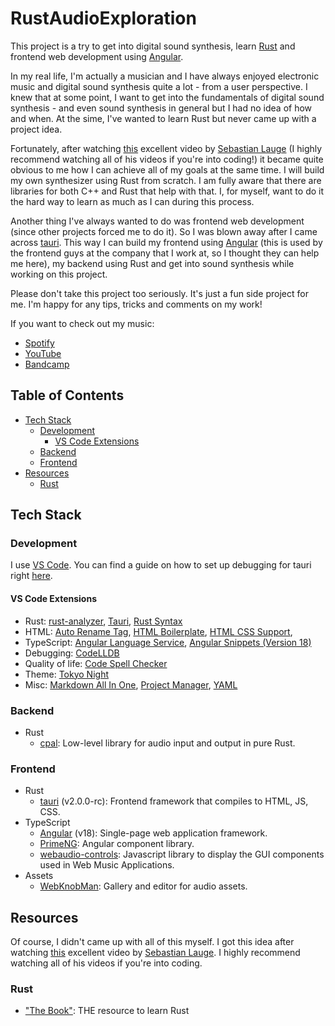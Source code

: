 # RustAudioExploration <!-- omit in toc -->

This project is a try to get into digital sound synthesis, learn [Rust](https://www.rust-lang.org/) and frontend web development using [Angular](https://angular.dev/).

In my real life, I'm actually a musician and I have always enjoyed electronic music and digital sound synthesis quite a lot - from a user perspective.
I knew that at some point, I want to get into the fundamentals of digital sound synthesis - and even sound synthesis in general but I had no idea of how and when.
At the sime, I've wanted to learn Rust but never came up with a project idea.

Fortunately, after watching [this](https://youtu.be/iA6wRgwl7k0) excellent video by [Sebastian Lauge](https://www.youtube.com/@SebastianLague) (I highly recommend watching all of his videos if you're into coding!) it became quite obvious to me how I can achieve all of my goals at the same time. I will build my own synthesizer using Rust from scratch. I am fully aware that there are libraries for both C++ and Rust that help with that. I, for myself, want to do it the hard way to learn as much as I can during this process.

Another thing I've always wanted to do was frontend web development (since other projects forced me to do it). So I was blown away after I came across [tauri](https://tauri.app/). This way I can build my frontend using [Angular](https://angular.dev/) (this is used by the frontend guys at the company that I work at, so I thought they can help me here), my backend using Rust and get into sound synthesis while working on this project.

Please don't take this project too seriously. It's just a fun side project for me. I'm happy for any tips, tricks and comments on my work!

If you want to check out my music:

- [Spotify](https://open.spotify.com/artist/7sqTmMbUpkrMB4thBUrah7?si=o70wji4GTDaF-tuC-Bh9YA)
- [YouTube](https://www.youtube.com/@antistereov)
- [Bandcamp](stereov.bandcamp.com/follow_me)

## Table of Contents <!-- omit in toc -->

- [Tech Stack](#tech-stack)
  - [Development](#development)
    - [VS Code Extensions](#vs-code-extensions)
  - [Backend](#backend)
  - [Frontend](#frontend)
- [Resources](#resources)
  - [Rust](#rust)

## Tech Stack

### Development

I use [VS Code](https://code.visualstudio.com/). You can find a guide on how to set up debugging for tauri right [here](https://tauri.app/v1/guides/debugging/vs-code/).

#### VS Code Extensions

- Rust: [rust-analyzer](https://marketplace.visualstudio.com/items?itemName=rust-lang.rust-analyzer), [Tauri](https://marketplace.visualstudio.com/items?itemName=tauri-apps.tauri-vscode), [Rust Syntax](https://marketplace.visualstudio.com/items?itemName=dustypomerleau.rust-syntax)
- HTML: [Auto Rename Tag](https://marketplace.visualstudio.com/items?itemName=formulahendry.auto-rename-tag), [HTML Boilerplate](https://marketplace.visualstudio.com/items?itemName=sidthesloth.html5-boilerplate), [HTML CSS Support](https://marketplace.visualstudio.com/items?itemName=ecmel.vscode-html-css),
- TypeScript: [Angular Language Service](https://marketplace.visualstudio.com/items?itemName=Angular.ng-template), [Angular Snippets (Version 18)](https://marketplace.visualstudio.com/items?itemName=johnpapa.Angular2)
- Debugging: [CodeLLDB](https://marketplace.visualstudio.com/items?itemName=vadimcn.vscode-lldb)
- Quality of life: [Code Spell Checker](https://marketplace.visualstudio.com/items?itemName=streetsidesoftware.code-spell-checker)
- Theme: [Tokyo Night](https://marketplace.visualstudio.com/items?itemName=enkia.tokyo-night)
- Misc: [Markdown All In One](https://marketplace.visualstudio.com/items?itemName=yzhang.markdown-all-in-one), [Project Manager](https://marketplace.visualstudio.com/items?itemName=alefragnani.project-manager), [YAML](https://marketplace.visualstudio.com/items?itemName=redhat.vscode-yaml)

### Backend

- Rust
  - [cpal](https://github.com/RustAudio/cpal): Low-level library for audio input and output in pure Rust.

### Frontend

- Rust
  - [tauri](https://tauri.app/) (v2.0.0-rc): Frontend framework that compiles to HTML, JS, CSS.
- TypeScript
  - [Angular](https://angular.dev/) (v18): Single-page web application framework.
  - [PrimeNG](https://primeng.org/): Angular component library.
  - [webaudio-controls](https://g200kg.github.io/webaudio-controls/docs/index.html): Javascript library to display the GUI components used in Web Music Applications.
- Assets
  - [WebKnobMan](https://www.g200kg.com/en/webknobman/gallery.php): Gallery and editor for audio assets.

## Resources

Of course, I didn't came up with all of this myself. I got this idea after watching [this](https://youtu.be/iA6wRgwl7k0?si=PPIlMKW-fFX2J7T-) excellent video by [Sebastian Lauge](https://www.youtube.com/@SebastianLague). I highly recommend watching all of his videos if you're into coding.

### Rust

- ["The Book"](https://doc.rust-lang.org/stable/book/): THE resource to learn Rust
